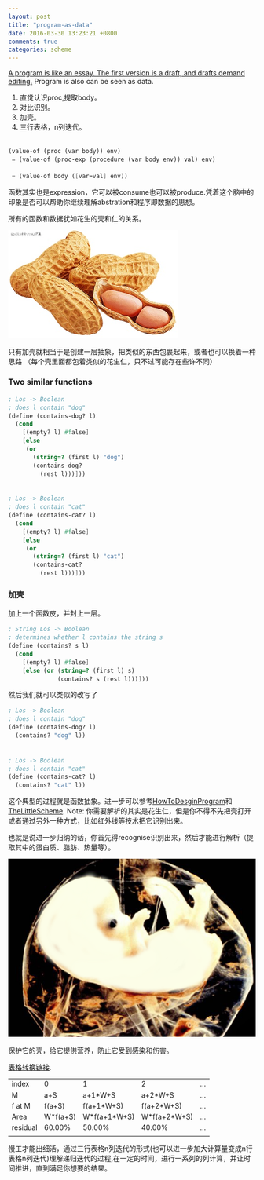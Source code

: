 ```yaml
---
layout: post
title: "program-as-data"
date: 2016-03-30 13:23:21 +0800
comments: true
categories: scheme
---
```


[A program is like an essay. The first version is a draft, and drafts demand editing.][1]
Program is also can be seen as data.

1. 直觉认识proc,提取body。
2. 对比识别。
3. 加壳。
4. 三行表格，n列迭代。
<!--more-->

``` scheme

(value-of (proc (var body)) env)
 = (value-of (proc-exp (procedure (var body env)) val) env)

 = (value-of body ([var=val] env))
```
函数其实也是expression，它可以被consume也可以被produce.凭着这个脑中的
印象是否可以帮助你继续理解abstration和程序即数据的思想。

所有的函数和数据犹如花生的壳和仁的关系。

![peanut][2]

只有加壳就相当于是创建一层抽象，把类似的东西包裹起来，或者也可以换着一种思路
（每个壳里面都包着类似的花生仁，只不过可能存在些许不同）


### Two similar functions
``` scheme
; Los -> Boolean
; does l contain "dog"
(define (contains-dog? l)
  (cond
    [(empty? l) #false]
    [else
     (or
       (string=? (first l) "dog")
       (contains-dog?
         (rest l)))]))

	
; Los -> Boolean
; does l contain "cat"
(define (contains-cat? l)
  (cond
    [(empty? l) #false]
    [else
     (or
       (string=? (first l) "cat")
       (contains-cat?
         (rest l)))]))
```


### 加壳

加上一个函数皮，并封上一层。

``` scheme
; String Los -> Boolean
; determines whether l contains the string s
(define (contains? s l)
  (cond
    [(empty? l) #false]
    [else (or (string=? (first l) s)
              (contains? s (rest l)))]))
```

然后我们就可以类似的改写了
``` scheme
; Los -> Boolean
; does l contain "dog"
(define (contains-dog? l)
  (contains? "dog" l))
	
	
; Los -> Boolean
; does l contain "cat"
(define (contains-cat? l)
  (contains? "cat" l))
```

这个典型的过程就是函数抽象。进一步可以参考[HowToDesginProgram][1]和[TheLittleScheme][3].
Note: 你需要解析的其实是花生仁，但是你不得不先把壳打开或者通过另外一种方式，比如红外线等技术把它识别出来。

也就是说进一步归纳的话，你首先得recognise识别出来，然后才能进行解析（提取其中的蛋白质、脂肪、热量等）。

![mybaby][4]

保护它的壳，给它提供营养，防止它受到感染和伤害。

[表格转换链接][5].

<table>
      <tr>
                <td>index</td>
                <td>0</td>
                <td>1</td>
                <td>2</td>
                <td>…</td>
      </tr>
      <tr>
                <td>M</td>
                <td>a+S</td>
                <td>a+1*W+S</td>
                <td>a+2*W+S</td>
                <td>…</td>
      </tr>
      <tr>
                <td>f at M</td>
                <td>f(a+S)</td>
                <td>f(a+1*W+S)</td>
                <td>f(a+2*W+S)</td>
                <td>…</td>
      </tr>
      <tr>
                <td>Area</td>
                <td>W*f(a+S)</td>
                <td>W*f(a+1*W+S)</td>
                <td>W*f(a+2*W+S)</td>
                <td>…</td>
      </tr>
      <tr>
                <td>residual</td>
                <td>60.00%</td>
                <td>50.00%</td>
                <td>40.00%</td>
                <td>…</td>
      </tr>
      <tr>
                <td></td>
      </tr>
</table>

慢工才能出细活，通过三行表格n列迭代的形式(也可以进一步加大计算量变成n行表格n列迭代)理解递归迭代的过程,在一定的时间，进行一系列的列计算，并让时间推进，直到满足你想要的结果。

[1]:http://www.ccs.neu.edu/home/matthias/HtDP2e/part_three.html 
[2]: /images/lisp/peanut.jpeg
[3]:http://www.ccs.neu.edu/home/matthias/BTLS/ 
[4]: /images/lisp/baby.png
[5]:http://pressbin.com/tools/excel_to_html_table/index.html 
